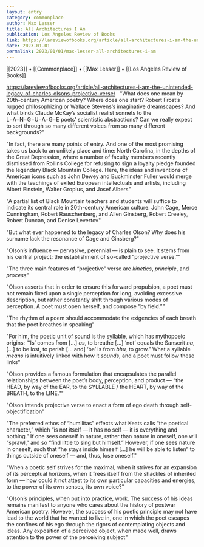 ```yaml
---
layout: entry
category: commonplace
author: Max Lesser
title: All Architectures I Am
publication: Los Angeles Review of Books
link: https://lareviewofbooks.org/article/all-architectures-i-am-the-unintended-legacy-of-charles-olsons-projective-verse/
date: 2023-01-01
permalink: 2023/01/01/max-lesser-all-architectures-i-am
---
```


[[2023]] • [[Commonplace]] • [[Max Lesser]] • [[Los Angeles Review of Books]]

https://lareviewofbooks.org/article/all-architectures-i-am-the-unintended-legacy-of-charles-olsons-projective-verse/
 
"What does one mean by 20th-century American poetry? Where does one start? Robert Frost’s rugged philosophizing or Wallace Stevens’s imaginative dreamscapes? And what binds Claude McKay’s socialist realist sonnets to the L=A=N=G=U=A=G=E poets’ scientistic abstractions? Can we really expect to sort through so many different voices from so many different backgrounds?"

"In fact, there are many points of entry. And one of the most promising takes us back to an unlikely place and time: North Carolina, in the depths of the Great Depression, where a number of faculty members recently dismissed from Rollins College for refusing to sign a loyalty pledge founded the legendary Black Mountain College. Here, the ideas and inventions of American icons such as John Dewey and Buckminster Fuller would merge with the teachings of exiled European intellectuals and artists, including Albert Einstein, Walter Gropius, and Josef Albers"

"A partial list of Black Mountain teachers and students will suffice to indicate its central role in 20th-century American culture: John Cage, Merce Cunningham, Robert Rauschenberg, and Allen Ginsberg, Robert Creeley, Robert Duncan, and Denise Levertov"

"But what ever happened to the legacy of Charles Olson? Why does his surname lack the resonance of Cage and Ginsberg?"

"Olson’s influence — pervasive, perennial — is plain to see. It stems from his central project: the establishment of so-called “projective verse.”"

"The three main features of “projective” verse are *kinetics*, *principle*, and *process*"

"Olson asserts that in order to ensure this forward propulsion, a poet must not remain fixed upon a single perception for long, avoiding excessive description, but rather constantly shift through various modes of perception. A poet must open herself, and compose “by field.”"

"The rhythm of a poem should accommodate the exigencies of each breath that the poet breathes in speaking"

"For him, the poetic unit of sound is the syllable, which has mythopoeic origins: “‘Is’ comes from […] *as*, to breathe […] ‘not’ equals the Sanscrit *na*, […] to be lost, to perish [… and] ‘be’ is from *bhu,* to grow.” What a syllable *means* is intuitively linked with how it *sounds*, and a poet must follow these links"

"Olson provides a famous formulation that encapsulates the parallel relationships between the poet’s body, perception, and product — “the HEAD, by way of the EAR, to the SYLLABLE / the HEART, by way of the BREATH, to the LINE.”"

"Olson intends projective verse to enact a form of ego death through self-objectification"

"The preferred ethos of “humilitas” effects what Keats calls “the poetical character,” which “is not itself — it has no self — it is everything and nothing.” If one sees oneself in nature, rather than nature in oneself, one will “sprawl,” and so “find little to sing but himself.” However, if one sees nature in oneself, such that “he stays inside himself […] he will be able to listen” to things outside of oneself — and, thus, lose oneself."

"When a poetic self strives for the maximal, when it strives for an expansion of its perceptual horizons, when it frees itself from the shackles of inherited form — how could it not attest to its own particular capacities and energies, to the power of its own senses, its own voice?"

"Olson’s principles, when put into practice, work. The success of his ideas remains manifest to anyone who cares about the history of postwar American poetry. However, the success of his poetic principle may not have lead to the world that he wanted to live in, one in which the poet escapes the confines of his ego through the rigors of contemplating objects and ideas. Any exposition of a perceived object, when made well, draws attention to the power of the perceiving subject"
